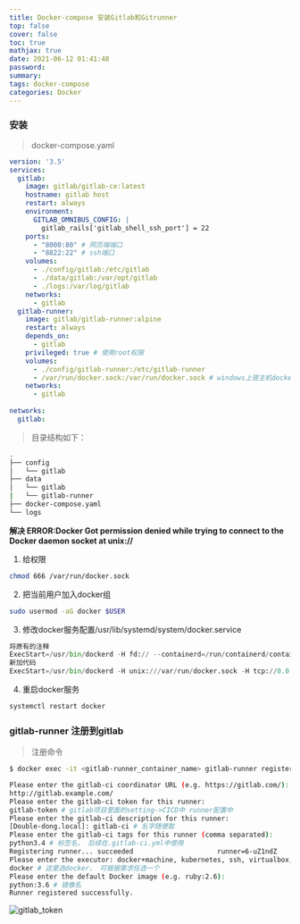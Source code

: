 ```yaml
---
title: Docker-compose 安装Gitlab和Gitrunner
top: false
cover: false
toc: true
mathjax: true
date: 2021-06-12 01:41:48
password:
summary:
tags: docker-compose
categories: Docker
---
```



### 安装
> docker-compose.yaml

```yaml
version: '3.5'
services:
  gitlab:
    image: gitlab/gitlab-ce:latest
    hostname: gitlab host
    restart: always
    environment:
      GITLAB_OMNIBUS_CONFIG: |
        gitlab_rails['gitlab_shell_ssh_port'] = 22
    ports:
      - "8000:80" # 网页端端口
      - "8822:22" # ssh端口
    volumes:
      - ./config/gitlab:/etc/gitlab
      - ./data/gitlab:/var/opt/gitlab
      - ./logs:/var/log/gitlab
    networks:
      - gitlab
  gitlab-runner:
    image: gitlab/gitlab-runner:alpine
    restart: always
    depends_on:
      - gitlab
    privileged: true # 使用root权限
    volumes:
      - ./config/gitlab-runner:/etc/gitlab-runner
      - /var/run/docker.sock:/var/run/docker.sock # windows上宿主机docker.sock路径://var/run/docker.sock      linux上宿主机docker.sock路径:/var/run/docker.sock 
    networks:
      - gitlab
 
networks:
  gitlab:

```

> 目录结构如下：

```sh
.
├── config
│   └── gitlab
├── data
│   └── gitlab
|   └── gitlab-runner
├── docker-compose.yaml
└── logs
```

**解决 ERROR:Docker Got permission denied while trying to connect to the Docker daemon socket at unix://**

1. 给权限
```sh
chmod 666 /var/run/docker.sock
```

2. 把当前用户加入docker组 
```sh
sudo usermod -aG docker $USER
```

3. 修改docker服务配置/usr/lib/systemd/system/docker.service
```python
将原有的注释
ExecStart=/usr/bin/dockerd -H fd:// --containerd=/run/containerd/containerd.sock
新加代码
ExecStart=/usr/bin/dockerd -H unix:///var/run/docker.sock -H tcp://0.0.0.0:2375
```

4. 重启docker服务
```sh
systemctl restart docker
```

### gitlab-runner 注册到gitlab
> 注册命令

```sh
$ docker exec -it <gitlab-runner_container_name> gitlab-runner register

Please enter the gitlab-ci coordinator URL (e.g. https://gitlab.com/):
http://gitlab.example.com/
Please enter the gitlab-ci token for this runner:
gitlab-token # gitlab项目里面的setting->CICD中 runner配置中
Please enter the gitlab-ci description for this runner:
[Double-dong.local]: gitlab-ci # 名字随便取
Please enter the gitlab-ci tags for this runner (comma separated):
python3.4 # 标签名， 后续在.gitlab-ci.yml中使用
Registering runner... succeeded                     runner=6-uZ1ndZ
Please enter the executor: docker+machine, kubernetes, ssh, virtualbox, docker-ssh, parallels, shell, docker-ssh+machine, custom, docker:
docker # 这里选docker， 可根据需求任选一个
Please enter the default Docker image (e.g. ruby:2.6):
python:3.6 # 镜像名
Runner registered successfully.
```

![gitlab_token](./gitlab-token.png)



